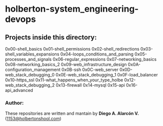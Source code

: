 # holberton-system_engineering-devops

## Projects inside this directory:

0x00-shell_basics
0x01-shell_permissions
0x02-shell_redirections
0x03-shell_variables_expansions
0x04-loops_conditions_and_parsing
0x05-processes_and_signals
0x06-regular_expressions
0x07-networking_basics
0x08-networking_basics_2
0x09-web_infrastructure_design
0x0A-configuration_management
0x0B-ssh
0x0C-web_server
0x0D-web_stack_debugging_0
0x0E-web_stack_debugging_1
0x0F-load_balancer
0x10-https_ssl
0x11-what_happens_when_your_type_holbe
0x12-web_stack_debugging_2
0x13-firewall
0x14-mysql
0x15-api
0x16-api_advanced

### Author:

These repositories are written and mantain by **Diego A. Alarcón V.** (1153@holbertonshool.com)

